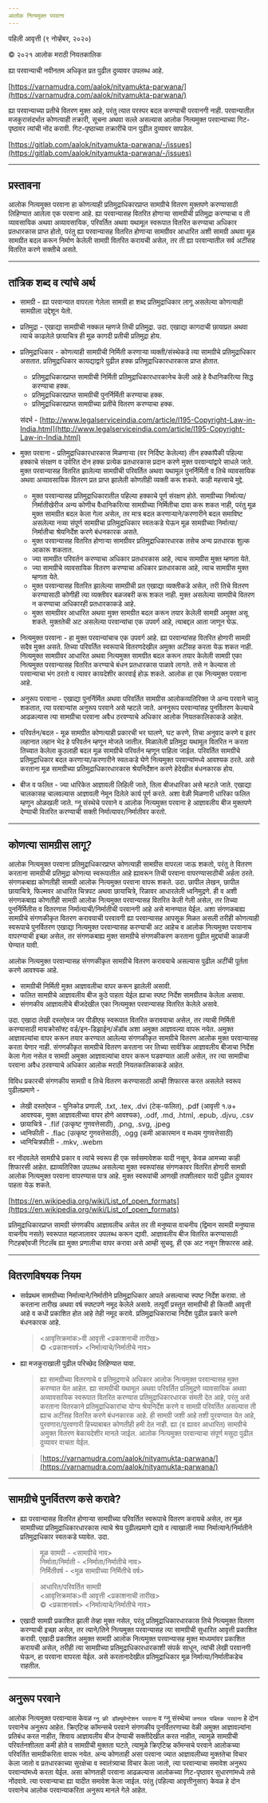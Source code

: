 ```yaml
---
आलोक नित्यमुक्त परवाना
---
```


पहिली आवृत्ती (९ नोव्हेंबर, २०२०)

© २०२१ आलोक मराठी नियतकालिक

ह्या परवान्याची नवीनतम अधिकृत प्रत पुढील दुव्यावर उपलब्ध आहे.

[https://varnamudra.com/aalok/nityamukta-parwana/](https://varnamudra.com/aalok/nityamukta-parwana/)

ह्या परवान्याच्या प्रतीचे वितरण मुक्त आहे, परंतु त्यात परस्पर बदल करण्याची परवानगी
नाही. परवान्यातील मजकुरासंदर्भात कोणत्याही तक्रारी, सूचना अथवा सल्ले असल्यास आलोक नित्यमुक्त
परवान्याच्या गिट-पृष्ठावर त्यांची नोंद करावी. गिट-पृष्ठाच्या तक्रारींचे पान पुढील दुव्यावर
सापडेल.

[https://gitlab.com/aalok/nityamukta-parwana/-/issues](https://gitlab.com/aalok/nityamukta-parwana/-/issues)

---
प्रस्तावना
---

आलोक नित्यमुक्त परवाना हा कोणत्याही प्रतिमुद्राधिकारप्राप्त सामग्रीचे वितरण मुक्तपणे करण्यासाठी
लिहिण्यात आलेला एक परवाना आहे. ह्या परवान्यासह वितरित होणाऱ्या सामग्रीची प्रतिमुद्रा
करण्याचा व ती व्यावसायिक अथवा अव्यावसायिक, परिवर्तित अथवा यथामूल स्वरूपात वितरित
करण्याचा अधिकार प्रतधारकास प्राप्त होतो, परंतु ह्या परवान्यासह वितरित होणाऱ्या सामग्रीवर
आधारित अशी सामग्री अथवा मूळ सामग्रीत बदल करून निर्माण केलेली सामग्री वितरित करायची असेल,
तर ती ह्या परवान्यातील सर्व अटींसह वितरित करणे सक्तीचे असते.

-----------------------------------------------------
तांत्रिक शब्द व त्यांचे अर्थ
-----------------------------------------------------

* सामग्री - ह्या परवान्यात वापरला गेलेला सामग्री हा शब्द प्रतिमुद्राधिकार लागू असलेल्या
  कोणत्याही सामग्रीला उद्देशून येतो.

* प्रतिमुद्रा - एखाद्या सामग्रीची नक्कल म्हणजे तिची प्रतिमुद्रा. उदा. एखाद्या कागदाची
  छायाप्रत अथवा त्याचे काढलेले छायाचित्र ही मूळ कागदी प्रतीची प्रतिमुद्रा होय.
  
* प्रतिमुद्राधिकार - कोणत्याही सामग्रीची निर्मिती करणाऱ्या व्यक्ती/संस्थेकडे त्या सामग्रीचे
  प्रतिमुद्राधिकार असतात. प्रतिमुद्राधिकार कायद्याद्वारे पुढील हक्क प्रतिमुद्राधिकारधारकास
  प्राप्त होतात.
  
  - प्रतिमुद्राधिकारप्राप्त सामग्रीची निर्मिती प्रतिमुद्राधिकारधारकानेच केली आहे हे
    वैधानिकरित्या सिद्ध करण्याचा हक्क.
  - प्रतिमुद्राधिकारप्राप्त सामग्रीची पुनर्निर्मिती करण्याचा हक्क.
  - प्रतिमुद्राधिकारप्राप्त सामग्रीच्या प्रतींचे वितरण करण्याचा हक्क.
  
   संदर्भ - [http://www.legalserviceindia.com/article/l195-Copyright-Law-in-India.html](http://www.legalserviceindia.com/article/l195-Copyright-Law-in-India.html)
* मुक्त परवाना - प्रतिमुद्राधिकारधारकास मिळणाऱ्या (वर निर्दिष्ट केलेल्या) तीन हक्कांपैकी
  पहिल्या हक्काचे संरक्षण व उर्वरित दोन हक्क प्रत्येक प्रतधारकास प्रदान करणे मुक्त परवान्यांद्वारे
  साधले जाते. मुक्त परवान्यासह वितरित झालेल्या सामग्रीची परिवर्तित अथवा यथामूल पुनर्निर्मिती
  व तिचे व्यावसायिक अथवा अव्यावसायिक वितरण प्रत प्राप्त झालेली कोणतीही व्यक्ती करू
  शकते. काही महत्त्वाचे मुद्दे.
  
  - मुक्त परवान्यासह प्रतिमुद्राधिकारातील पहिल्या हक्काचे पूर्ण संरक्षण होते. सामग्रीच्या
    निर्मात्या/निर्मातीखेरीज अन्य कोणीच वैधानिकरित्या सामग्रीच्या निर्मितीचा दावा करू शकत
    नाही, परंतु मूळ मुक्त सामग्रीत बदल केला गेला असेल, तर मात्र बदल करणाऱ्याने/करणारीने बदल
    समाविष्ट असलेल्या नव्या संपूर्ण सामग्रीचा प्रतिमुद्राधिकार स्वतःकडे घेऊन मूळ सामग्रीच्या
    निर्मात्या/निर्मातीचा श्रेयनिर्देश करणे बंधनकारक असते.
  - मुक्त परवान्यासह वितरित होणाऱ्या सामग्रीवर प्रतिमुद्राधिकारधारक तसेच अन्य प्रतधारक शुल्क
    आकारू शकतात.
  - ज्या सामग्रीत परिवर्तन करण्याचा अधिकार प्रतधारकास आहे, त्याच सामग्रीस मुक्त म्हणता येते.
  - ज्या सामग्रीचे व्यावसायिक वितरण करण्याचा अधिकार प्रतधारकास आहे, त्याच सामग्रीस मुक्त
    म्हणता येते.
  - मुक्त परवान्यासह वितरित झालेल्या सामग्रीची प्रत एखाद्या व्यक्तीकडे असेल, तरी तिचे वितरण
    करण्यासाठी कोणीही त्या व्यक्तीवर बळजबरी करू शकत नाही. मुक्त असलेल्या सामग्रीचे वितरण न
    करण्याचा अधिकारही प्रतधारकाकडे आहे.
  - मुक्त सामग्रीवर आधारित अथवा मुक्त सामग्रीत बदल करून तयार केलेली सामग्री अमुक्त असू शकते.
    मुक्ततेची अट असलेल्या परवान्यांचा एक उपवर्ग आहे, त्याबद्दल आता जाणून घेऊ.
 
* नित्यमुक्त परवाना - हा मुक्त परवान्यांचाच एक उपवर्ग आहे. ह्या परवान्यांसह वितरित होणारी
  सामग्री सदैव मुक्त असते. तिच्या परिवर्तित स्वरूपाचे वितरणदेखील अमुक्त अटींसह करता येऊ शकत
  नाही. नित्यमुक्त सामग्रीवर आधारित अथवा नित्यमुक्त सामग्रीत बदल करून तयार केलेली सामग्री
  एका नित्यमुक्त परवान्यासह वितरित करण्याचे बंधन प्रतधारकास पाळावे लागते. तसे न केल्यास तो
  परवान्याचा भंग ठरतो व त्यावर कायदेशीर कारवाई होऊ शकते. आलोक हा एक नित्यमुक्त परवाना
  आहे.

* अनुरूप परवाना - एखाद्या पुनर्निर्मित अथवा परिवर्तित सामग्रीस आलोकव्यतिरिक्त जे अन्य परवाने
  चालू शकतात, त्या परवान्यांस अनुरूप परवाने असे म्हटले जाते. अननुरूप परवान्यांसह पुनर्वितरण केल्याचे
  आढळल्यास त्या सामग्रीचा परवाना अवैध ठरवण्याचे अधिकार आलोक नियतकालिकाकडे आहेत.

* परिवर्तन/बदल - मूळ सामग्रीत कोणत्याही प्रकारची भर घालणे, घट करणे, तिचा अनुवाद करणे व
  इतर लहानात लहान भेद हे परिवर्तन म्हणून मोजले जातील. मिळालेली प्रतिमुद्रा यथामूल वितरित न
  करता तिच्यात केलेला कुठलाही बदल मूळ सामग्रीचे परिवर्तन म्हणून पाहिला जाईल. परिवर्तित
  सामग्रीचे प्रतिमुद्राधिकार बदल करणाऱ्या/करणारीने स्वतःकडे घेणे नित्यमुक्त परवान्यांमध्ये आवश्यक
  ठरते. असे करताना मूळ सामग्रीच्या प्रतिमुद्राधिकारधारकास श्रेयनिर्देशन करणे हेदेखील बंधनकारक
  होय.

* बीज व फलित - ज्या धारिकेत आज्ञावली लिहिली जाते, तिला बीजधारिका असे म्हटले जाते. एखाद्या
  चालकासह चालवल्यास आज्ञावली नेमून दिलेले कार्य पूर्ण करते. अशा वेळी मिळणारी धारिका फलित
  म्हणून ओळखली जाते. ग्नू संस्थेचे परवाने व आलोक नित्यमुक्त परवाना हे आज्ञावलीय बीज मुक्तपणे
  देण्याची वितरित करण्याची सक्ती निर्मात्यावर/निर्मातीवर करतो.

-----------------------------------------------------
कोणत्या सामग्रीस लागू?
-----------------------------------------------------

आलोक नित्यमुक्त परवाना प्रतिमुद्राधिकारप्राप्त कोणत्याही सामग्रीस वापरला जाऊ शकतो, परंतु
ते वितरण करताना सामग्रीची प्रतिमुद्रा कोणत्या स्वरूपातील आहे ह्यावरून तिची परवाना
वापरण्यासाठीची अर्हता ठरते. संगणकबाह्य कोणतीही सामग्री आलोक नित्यमुक्त परवाना वापरू
शकते. उदा. छापील लेखन, छापील छायाचित्रे, फिल्मवर आधारित चित्रपट अथवा छायाचित्रे, रिळावर
आधारलेली ध्वनिमुद्रणे. ही व अशी संगणकबाह्य कोणतीही सामग्री आलोक नित्यमुक्त परवान्यासह वितरित
केली गेली असेल, तर तिच्या पुनर्निर्मितीस व वितरणास निर्मात्याची/निर्मातीची परवानगी आहे असे
मानण्यात येईल. अशा संगणकबाह्य सामग्रीचे संगणकीकृत वितरण करावयाची परवावगी ह्या परवान्यासह
आपसूक मिळत असली तरीही कोणत्याही स्वरूपाचे पुनर्वितरण एखाद्या नित्यमुक्त परवान्यासह करण्याची
अट आहेच व आलोक नित्यमुक्त परवानाच वापरण्याची इच्छा असेल, तर संगणकबाह्य मुक्त सामग्रीचे
संगणकीकरण करताना पुढील मुद्द्यांची काळजी घेण्यात यावी.

आलोक नित्यमुक्त परवान्यासह संगणकीकृत सामग्रीचे वितरण करावयाचे असल्यास पुढील अटींची पूर्तता करणे
आवश्यक आहे.

* सामग्रीची निर्मिती मुक्त आज्ञावलीचा वापर करून झालेली असावी.
* फलित सामग्रीचे आज्ञावलीय बीज कुठे पाहता येईल ह्याचा स्पष्ट निर्देश सामग्रीतच केलेला असावा.
* संगणकीय आज्ञावलीचे बीजदेखील एका नित्यमुक्त परवान्यासह वितरित केलेले असावे.

उदा. एखादा लेखी दस्तऐवज जर पीडीएफ् स्वरूपात वितरित करावयाचा असेल, तर त्याची निर्मिती
करण्यासाठी मायक्रोसॉफ्ट वर्ड/इन-डिझाईन/ॲडॉब अशा अमुक्त आज्ञावल्या वापरू नयेत. अमुक्त
आज्ञावल्यांचा वापर करून तयार करण्यात आलेल्या संगणकीकृत सामग्रीचे वितरण आलोक मुक्त परवान्यासह
करता येणार नाही. संगणकीकृत सामग्रीचे वितरण करताना जर तिच्या सार्वत्रिक आज्ञावलीय बीजाचा
निर्देश केला गेला नसेल व सामग्री अमुक्त आज्ञावल्यांचा वापर करून घडवण्यात आली असेल, तर त्या
सामग्रीचा परवाना अवैध ठरवण्याचे अधिकार आलोक मराठी नियतकालिकाकडे आहेत.

विविध प्रकारची संगणकीय सामग्री व तिचे वितरण करण्यासाठी आम्ही शिफारस करत असलेले स्वरूप
पुढीलप्रमाणे -

* लेखी दस्तऐवज - युनिकोड प्रणाली, .txt, .tex, .dvi (टेक्-फलित), .pdf (आवृत्ती १.७+
  आवश्यक, मुक्त आज्ञावलीच्या वापर होणे आवश्यक), .odf, .md, .html, .epub, .djvu, .csv
* छायाचित्रे - .flif (उत्कृष्ट गुणवत्तेसाठी), .png, .svg, .jpeg
* ध्वनिफीती - .flac (उत्कृष्ट गुणवत्तेसाठी), .ogg (कमी आकारमान व मध्यम गुणवत्तेसाठी)
* ध्वनिचित्रफीती - .mkv, .webm

वर नोंदवलेले सामग्रीचे प्रकार व त्यांचे स्वरूप ही एक सर्वसमावेशक यादी नसून, केवळ आमच्या काही
शिफारसी आहेत. ह्याव्यतिरिक्त उपलब्ध असलेल्या मुक्त स्वरूपांसह संगणकावर वितरित होणारी सामग्री
आलोक नित्यमुक्त परवाना वापरण्यास पात्र आहे. मुक्त स्वरूपांची आणखी तपशीलवार यादी पुढील दुव्यावर
पाहता येऊ शकते.

[https://en.wikipedia.org/wiki/List_of_open_formats](https://en.wikipedia.org/wiki/List_of_open_formats)

प्रतिमुद्राधिकारप्राप्त सामग्री संगणकीय आज्ञावलीच असेल तर ती मनुष्यास वाचनीय (द्विमान सामग्री
मनुष्यास वाचनीय नसते) स्वरूपात महाजालावर उपलब्ध करून द्यावी. आज्ञावलीय बीज वितरित
करण्यासाठी गिटहबऐवजी गिटलॅब ह्या मुक्त प्रणालीचा वापर करावा असे आम्ही सुचवू. ही एक अट नसून
शिफारस आहे.

-----------------------------------------------------
वितरणविषयक नियम
-----------------------------------------------------

* सर्वप्रथम सामग्रीच्या निर्मात्याने/निर्मातीने प्रतिमुद्राधिकार आपले असल्याचा स्पष्ट निर्देश
  करावा. तो करताना तारीख अथवा वर्ष स्पष्टपणे नमूद केलेले असावे. तत्पूर्वी प्रस्तुत सामग्रीची ही
  कितवी आवृत्ती आहे व कधी प्रकाशित होत आहे तेही नमूद करावे. प्रतिमुद्राधिकाराचा निर्देश पुढील
  प्रकारे करणे बंधनकारक आहे.
  
  > <आवृत्तिक्रमांक>वी आवृत्ती <प्रकाशनाची तारीख><br>
  > © <प्रकाशनवर्ष> <निर्मात्याचे/निर्मातीचे नाव>

* ह्या मजकुराखाली पुढील परिच्छेद लिहिण्यात यावा.

    > ह्या सामग्रीच्या वितरणाचे व प्रतिमुद्रणाचे अधिकार आलोक नित्यमुक्त परवान्यासह मुक्त करण्यात येत
    > आहेत. ह्या सामग्रीची यथामूल अथवा परिवर्तित प्रतिमुद्रणे व्यावसायिक अथवा अव्यावसायिक
    > स्वरूपात वितरित करण्यास प्रतिमुद्राधिकारधारक संमती देत आहे, परंतु असे करताना वितरकाने
    > प्रतिमुद्राधिकारांचा योग्य श्रेयनिर्देश करणे व सामग्री परिवर्तित असल्यास ती ह्याच अटींसह
    > वितरित करणे बंधनकारक आहे. ही सामग्री जशी आहे तशी पुरवण्यात येत आहे, पुरवणारा/पुरवणारी
    > हिच्याबाबत कोणतीही हमी देत नाही. ह्या (व ह्यावर आधारित) सामग्रीचे अमुक्त वितरण
    > बेकायदेशीर मानले जाईल. आलोक नित्यमुक्त परवान्याचा संपूर्ण मसुदा पुढील दुव्यावर वाचता
    > येईल.
  
    > [https://varnamudra.com/aalok/nityamukta-parwana/](https://varnamudra.com/aalok/nityamukta-parwana/)

-----------------------------------------------------
सामग्रीचे पुनर्वितरण कसे करावे?
-----------------------------------------------------

* ह्या परवान्यासह वितरित होणाऱ्या सामग्रीच्या परिवर्तित स्वरूपाचे वितरण करायचे असेल, तर
  मूळ सामग्रीच्या प्रतिमुद्राधिकारधारकास त्याचे श्रेय पुढीलप्रमाणे द्यावे व त्याखाली नव्या
  निर्मात्याने/निर्मातीने प्रतिमुद्राधिकार स्वतःकडे घ्यावेत. उदा.
  
    > मूळ सामग्री - <सामग्रीचे नाव><br>
    > निर्माता/निर्माती - <निर्माता/निर्मातीचे नाव><br>
    > निर्मितीवर्ष - <मूळ सामग्रीच्या निर्मितीचे वर्ष><br>

    > आधारित/परिवर्तित सामग्री<br>
    > <आवृत्तिक्रमांक>वी आवृत्ती <प्रकाशनाची तारीख><br>
    > © <प्रकाशनवर्ष> <निर्मात्याचे/निर्मातीचे नाव><br>

* एखादी सामग्री प्रकाशित झाली तेव्हा मुक्त नसेल, परंतु प्रतिमुद्राधिकारधारकास तिचे नित्यमुक्त
  वितरण करण्याची इच्छा असेल, तर त्याने/तिने नित्यमुक्त परवान्यासह त्या सामग्रीची सुधारित
  आवृत्ती प्रकाशित करावी. एखादी प्रकाशित अमुक्त सामग्री आलोक नित्यमुक्त परवान्यासह मुक्त
  माध्यमांवर प्रकाशित करायची असेल, तरीही त्या सामग्रीच्या प्रतिमुद्राधिकारधारकाशी संपर्क
  साधून, त्यांची लेखी परवानगी घेऊन, हा परवाना वापरता येईल. असे करतानादेखील
  प्रतिमुद्राधिकार मूळ निर्मात्या/निर्मातीकडेच राहतील.

---
अनुरूप परवाने
---

आलोक नित्यमुक्त परवान्यास केवळ `ग्नू फ्री डॉक्युमेन्टेशन परवाना` व ग्नू संस्थेचा `जनरल पब्लिक
परवाना` हे दोन परवानेच अनुरूप आहेत. क्रिएटिव्ह कॉमन्सचे परवाने संगणकीय पुनर्वितरणाच्या वेळी
अमुक्त आज्ञावल्यांना प्रतिबंध करत नाहीत, शिवाय आज्ञावलीय बीज देण्याची सक्तीदेखील करत नाहीत,
त्यामुळे सामग्रीची परिवर्तनशीलता कमी होते व सामग्रीची मुक्तता घटते, त्यामुळे क्रिएटिव्ह कॉमन्सचे
परवाने आलोकच्या परिवर्तित सामग्रीकरिता वापरू नयेत. अन्य कोणताही असा परवाना ज्यात
आज्ञावलीच्या मुक्ततेचा विचार केला जातो व प्रतधारकाच्या सुरक्षेचा व स्वातंत्र्याचा विचार केला
जातो, त्या परवान्याचा समावेश अनुरूप परवान्यांमध्ये करता येईल. असा कोणताही परवाना आढळल्यास
आलोकच्या गिट-पृष्ठावर सुधारणांमध्ये तसे नोंदवावे. त्या परवान्याचा ह्या यादीत समावेश केला
जाईल. परंतु (पहिल्या आवृत्तीनुसार) केवळ हे दोन परवानेच आलोक परवान्याकरिता अनुरूप मानले गेले
आहेत.
